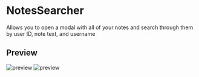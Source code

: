 # NotesSearcher

Allows you to open a modal with all of your notes and search through them by user ID, note text, and username

## Preview

![preview](https://i.imgur.com/FJl4W13.png)
![preview](https://i.imgur.com/nCyP8Uf.png)
